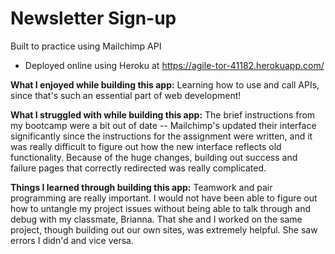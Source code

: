 # Newsletter Sign-up
Built to practice using Mailchimp API
- Deployed online using Heroku at https://agile-tor-41182.herokuapp.com/

**What I enjoyed while building this app:** Learning how to use and call APIs, since that's such an essential part of web development!

**What I struggled with while building this app:** The brief instructions from my bootcamp were a bit out of date -- Mailchimp's updated their interface significantly since the instructions for the assignment were written, and it was really difficult to figure out how the new interface reflects old functionality. Because of the huge changes, building out success and failure pages that correctly redirected was really complicated. 

**Things I learned through building this app:** Teamwork and pair programming are really important. I would not have been able to figure out how to untangle my project issues without being able to talk through and debug with my classmate, Brianna. That she and I worked on the same project, though building out our own sites, was extremely helpful. She saw errors I didn'd and vice versa. 
